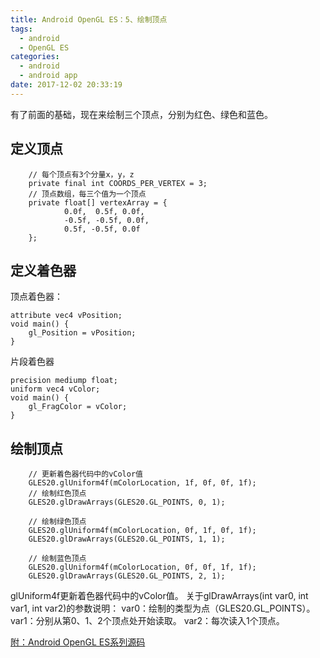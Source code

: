 ```yaml
---
title: Android OpenGL ES：5、绘制顶点
tags:
  - android
  - OpenGL ES
categories:
  - android
  - android app
date: 2017-12-02 20:33:19
---
```


有了前面的基础，现在来绘制三个顶点，分别为红色、绿色和蓝色。
## 定义顶点
```
    // 每个顶点有3个分量x，y，z
    private final int COORDS_PER_VERTEX = 3;
    // 顶点数组，每三个值为一个顶点
    private float[] vertexArray = {
            0.0f,  0.5f, 0.0f,
            -0.5f, -0.5f, 0.0f,
            0.5f, -0.5f, 0.0f
    };
```

## 定义着色器
顶点着色器：
```
attribute vec4 vPosition;
void main() {
    gl_Position = vPosition;
}
```
片段着色器
```
precision mediump float;
uniform vec4 vColor;
void main() {
    gl_FragColor = vColor;
}
```

## 绘制顶点
```
    // 更新着色器代码中的vColor值
    GLES20.glUniform4f(mColorLocation, 1f, 0f, 0f, 1f);
    // 绘制红色顶点
    GLES20.glDrawArrays(GLES20.GL_POINTS, 0, 1);

    // 绘制绿色顶点
    GLES20.glUniform4f(mColorLocation, 0f, 1f, 0f, 1f);
    GLES20.glDrawArrays(GLES20.GL_POINTS, 1, 1);

    // 绘制蓝色顶点
    GLES20.glUniform4f(mColorLocation, 0f, 0f, 1f, 1f);
    GLES20.glDrawArrays(GLES20.GL_POINTS, 2, 1);
```
glUniform4f更新着色器代码中的vColor值。
关于glDrawArrays(int var0, int var1, int var2)的参数说明：
var0：绘制的类型为点（GLES20.GL_POINTS）。
var1：分别从第0、1、2个顶点处开始读取。
var2：每次读入1个顶点。


[附：Android OpenGL ES系列源码](https://github.com/x4niko/AndroidOpenGLSample)
